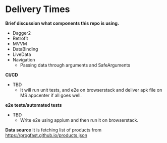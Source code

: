 # Delivery Times
**Brief discussion what components this repo is using.**

- Dagger2
- Retrofit
- MVVM 
- DataBinding
- LiveData
- Navigation
  - Passing data through arguments and SafeArguments

**CI/CD**
- TBD
  - It will run unit tests, and e2e on browserstack and deliver apk file on MS appcenter if all goes well.


**e2e tests/automated tests**
- TBD
  - Write e2e using appium and then run it on browserstack. 

**Data source**
It is fetching list of products from https://progfast.github.io/products.json

